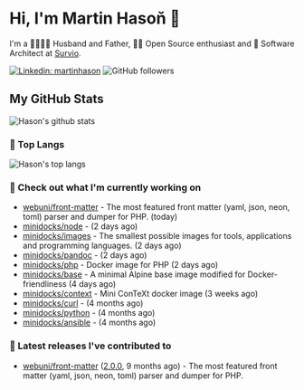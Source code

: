# Hi, I'm Martin Hasoň 👋

I'm a 👨‍👩‍👧‍👦 Husband and Father, 🧑‍💻 Open Source enthusiast and 📐 Software Architect at [Survio](https://www.survio.com).

[![Linkedin: martinhason](https://img.shields.io/badge/-Martin%20Hasoň-blue?style=flat-square&logo=Linkedin&logoColor=white&link=https://www.linkedin.com/in/martinhason/)](https://www.linkedin.com/in/martinhason/)
![GitHub followers](https://img.shields.io/github/followers/hason?label=Follow&style=social)


## My GitHub Stats
![Hason's github stats](https://github-readme-stats.vercel.app/api?username=hason&show_icons=true&include_all_commits=true&theme=dracula&hide_border=true&hide_title=true)

### 💾 Top Langs
![Hason's top langs](https://github-readme-stats.vercel.app/api/top-langs/?username=hason&layout=compact&theme=dracula&hide_border=true&hide_title=true)

### 👷 Check out what I'm currently working on

- [webuni/front-matter](https://github.com/webuni/front-matter) - The most featured front matter (yaml, json, neon, toml) parser and dumper for PHP. (today)
- [minidocks/node](https://github.com/minidocks/node) -  (2 days ago)
- [minidocks/images](https://github.com/minidocks/images) - The smallest possible images for tools, applications and programming languages. (2 days ago)
- [minidocks/pandoc](https://github.com/minidocks/pandoc) -  (2 days ago)
- [minidocks/php](https://github.com/minidocks/php) - Docker image for PHP (2 days ago)
- [minidocks/base](https://github.com/minidocks/base) - A minimal Alpine base image modified for Docker-friendliness (4 days ago)
- [minidocks/context](https://github.com/minidocks/context) - Mini ConTeXt docker image (3 weeks ago)
- [minidocks/curl](https://github.com/minidocks/curl) -  (4 months ago)
- [minidocks/python](https://github.com/minidocks/python) -  (4 months ago)
- [minidocks/ansible](https://github.com/minidocks/ansible) -  (4 months ago)

### 🔭 Latest releases I've contributed to

- [webuni/front-matter](https://github.com/webuni/front-matter) ([2.0.0](https://github.com/webuni/front-matter/releases/tag/2.0.0), 9 months ago) - The most featured front matter (yaml, json, neon, toml) parser and dumper for PHP.
